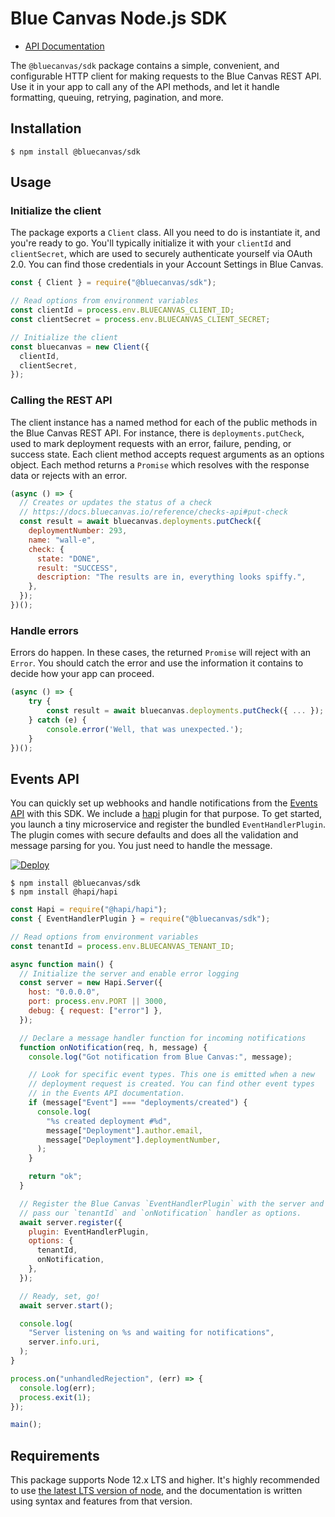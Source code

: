 # Blue Canvas Node.js SDK

- [API Documentation](https://github.com/bluecanvas/node-bluecanvas-sdk/blob/master/docs)

The `@bluecanvas/sdk` package contains a simple, convenient, and configurable
HTTP client for making requests to the Blue Canvas REST API. Use it in your app
to call any of the API methods, and let it handle formatting, queuing, retrying,
pagination, and more.

## Installation

```shell
$ npm install @bluecanvas/sdk
```

## Usage

### Initialize the client

The package exports a `Client` class. All you need to do is instantiate it,
and you're ready to go. You'll typically initialize it with your `clientId`
and `clientSecret`, which are used to securely authenticate yourself via
OAuth 2.0. You can find those credentials in your Account Settings
in Blue Canvas.

```javascript
const { Client } = require("@bluecanvas/sdk");

// Read options from environment variables
const clientId = process.env.BLUECANVAS_CLIENT_ID;
const clientSecret = process.env.BLUECANVAS_CLIENT_SECRET;

// Initialize the client
const bluecanvas = new Client({
  clientId,
  clientSecret,
});
```

### Calling the REST API

The client instance has a named method for each of the public methods in the
Blue Canvas REST API. For instance, there is `deployments.putCheck`, used to
mark deployment requests with an error, failure, pending, or success state. Each
client method accepts request arguments as an options object. Each method
returns a `Promise` which resolves with the response data or rejects with
an error.

```javascript
(async () => {
  // Creates or updates the status of a check
  // https://docs.bluecanvas.io/reference/checks-api#put-check
  const result = await bluecanvas.deployments.putCheck({
    deploymentNumber: 293,
    name: "wall-e",
    check: {
      state: "DONE",
      result: "SUCCESS",
      description: "The results are in, everything looks spiffy.",
    },
  });
})();
```

### Handle errors

Errors do happen. In these cases, the returned `Promise` will reject with an
`Error`. You should catch the error and use the information it contains to
decide how your app can proceed.

```javascript
(async () => {
    try {
        const result = await bluecanvas.deployments.putCheck({ ... });
    } catch (e) {
        console.error('Well, that was unexpected.');
    }
})();
```

## Events API

You can quickly set up webhooks and handle notifications from the [Events API](https://docs.bluecanvas.io/reference/events-api) with this SDK. We include a [hapi](https://hapi.dev) plugin for that purpose. To get started, you launch a tiny microservice and register the bundled `EventHandlerPlugin`. The plugin comes with secure defaults and does all the validation and message parsing for you. You just need to handle the message.

[![Deploy](https://www.herokucdn.com/deploy/button.png)](https://heroku.com/deploy?template=https://github.com/bluecanvas/example-node-eventhandler)

```shell
$ npm install @bluecanvas/sdk
$ npm install @hapi/hapi
```

```javascript
const Hapi = require("@hapi/hapi");
const { EventHandlerPlugin } = require("@bluecanvas/sdk");

// Read options from environment variables
const tenantId = process.env.BLUECANVAS_TENANT_ID;

async function main() {
  // Initialize the server and enable error logging
  const server = new Hapi.Server({
    host: "0.0.0.0",
    port: process.env.PORT || 3000,
    debug: { request: ["error"] },
  });

  // Declare a message handler function for incoming notifications
  function onNotification(req, h, message) {
    console.log("Got notification from Blue Canvas:", message);

    // Look for specific event types. This one is emitted when a new
    // deployment request is created. You can find other event types
    // in the Events API documentation.
    if (message["Event"] === "deployments/created") {
      console.log(
        "%s created deployment #%d",
        message["Deployment"].author.email,
        message["Deployment"].deploymentNumber,
      );
    }

    return "ok";
  }

  // Register the Blue Canvas `EventHandlerPlugin` with the server and
  // pass our `tenantId` and `onNotification` handler as options.
  await server.register({
    plugin: EventHandlerPlugin,
    options: {
      tenantId,
      onNotification,
    },
  });

  // Ready, set, go!
  await server.start();

  console.log(
    "Server listening on %s and waiting for notifications",
    server.info.uri,
  );
}

process.on("unhandledRejection", (err) => {
  console.log(err);
  process.exit(1);
});

main();
```

## Requirements

This package supports Node 12.x LTS and higher. It's highly recommended to use
[the latest LTS version of node](https://github.com/nodejs/Release#release-schedule),
and the documentation is written using syntax and features from that version.
